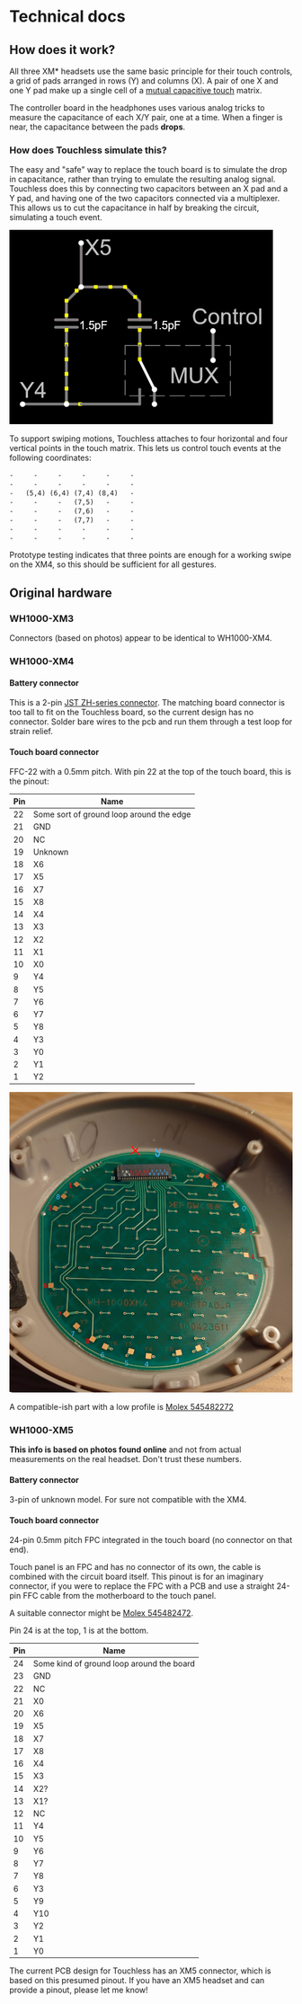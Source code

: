 # Technical docs

## How does it work?

All three XM* headsets use the same basic principle for their touch controls, a grid of pads arranged in rows (Y) and columns (X). A pair of one X and one Y pad make up a single cell of a [mutual capacitive touch](https://www.elektormagazine.com/articles/how-do-capacitive-touch-sensors-work) matrix.

The controller board in the headphones uses various analog tricks to measure the capacitance of each X/Y pair, one at a time. When a finger is near, the capacitance between the pads **drops**.


### How does Touchless simulate this?

The easy and "safe" way to replace the touch board is to simulate the drop in capacitance, rather than trying to emulate the resulting analog signal. Touchless does this by connecting two capacitors between an X pad and a Y pad, and having one of the two capacitors connected via a multiplexer. This allows us to cut the capacitance in half by breaking the circuit, simulating a touch event.

![Two capacitors, one controlled by a Mux](caps.png)


To support swiping motions, Touchless attaches to four horizontal and four vertical points in the touch matrix. This lets us control touch events at the following coordinates: 

```
-     -     -     -     -     -
-     -     -     -     -     -
-   (5,4) (6,4) (7,4) (8,4)   -
-     -     -   (7,5)   -     -
-     -     -   (7,6)   -     -
-     -     -   (7,7)   -     -
-     -     -     -     -     - 
-     -     -     -     -     -
```

Prototype testing indicates that three points are enough for a working swipe on the XM4, so this should be sufficient for all gestures.


## Original hardware
### WH1000-XM3

Connectors (based on photos) appear to be identical to WH1000-XM4.

### WH1000-XM4


#### Battery connector
This is a 2-pin [JST ZH-series connector](https://www.jst-mfg.com/product/pdf/eng/eZH.pdf). The matching board connector is too tall to fit on the Touchless board, so the current design has no connector. Solder bare wires to the pcb and run them through a test loop for strain relief.

#### Touch board connector

FFC-22 with a 0.5mm pitch. With pin 22 at the top of the touch board, this is the pinout:

| Pin  | Name |
|------|------|
|  22  |  Some sort of ground loop around the edge |
|  21  |  GND |
|  20  |  NC  |
|  19  |  Unknown  |
|  18  |  X6  |
|  17  |  X5  |
|  16  |  X7  |
|  15  |  X8  |
|  14  |  X4  |
|  13  |  X3  |
|  12  |  X2  |
|  11  |  X1  |
|  10  |  X0  |
|  9   |  Y4  |
|  8   |  Y5  |
|  7   |  Y6  |
|  6   |  Y7  |
|  5   |  Y8  |
|  4   |  Y3  |
|  3   |  Y0  |
|  2   |  Y1  |
|  1   |  Y2  |

![XM4 touch board with annotations](xm4_pinout.png)

A compatible-ish part with a low profile is [Molex 545482272](https://www.molex.com/en-us/products/part-detail-pdf/545482272?display=pdf)


### WH1000-XM5

**This info is based on photos found online** and not from actual measurements on the real headset. Don't trust these numbers.

#### Battery connector
3-pin of unknown model. For sure not compatible with the XM4.

#### Touch board connector
24-pin 0.5mm pitch FPC integrated in the touch board (no connector on that end).

Touch panel is an FPC and has no connector of its own, the cable is combined with the circuit board itself. This pinout is for an imaginary connector, if you were to replace the FPC with a PCB and use a straight 24-pin FFC cable from the motherboard to the touch panel.

A suitable connector might be [Molex 545482472](https://www.molex.com/en-us/products/part-detail-pdf/545482472?display=pdf).

Pin 24 is at the top, 1 is at the bottom.

| Pin  | Name |
|------|------|
|  24  | Some kind of ground loop around the board  |
|  23  | GND  |
|  22  | NC   |
|  21  | X0   |
|  20  | X6   |
|  19  | X5   |
|  18  | X7   |
|  17  | X8   |
|  16  | X4   |
|  15  | X3   |
|  14  | X2?  |
|  13  | X1?  |
|  12  | NC   |
|  11  | Y4   |
|  10  | Y5   |
|  9   | Y6   |
|  8   | Y7   |
|  7   | Y8   |
|  6   | Y3   |
|  5   | Y9   |
|  4   | Y10  |
|  3   | Y2   |
|  2   | Y1   |
|  1   | Y0   |

The current PCB design for Touchless has an XM5 connector, which is based on this presumed pinout. If you have an XM5 headset and can provide a pinout, please let me know!